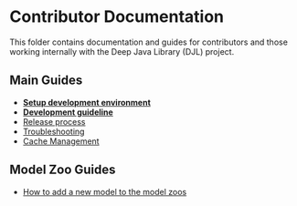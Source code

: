 # Contributor Documentation

This folder contains documentation and guides for contributors and those working internally with the Deep Java Library (DJL) project.

## Main Guides

- **[Setup development environment](setup.md)**
- **[Development guideline](development_guideline.md)**
- [Release process](release_process.md)
- [Troubleshooting](troubleshooting.md)
- [Cache Management](cache_management.md)

## Model Zoo Guides

- [How to add a new model to the model zoos](add_model_to_model-zoo.md)
